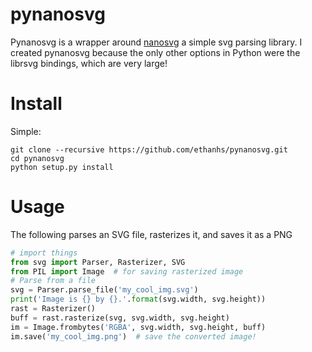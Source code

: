 # pynanosvg

Pynanosvg is a wrapper around [nanosvg](https://github.com/memononen/nanosvg)
a simple svg parsing library. I created pynanosvg because the only other
options in Python were the librsvg bindings, which are very large!

# Install

Simple:
```
git clone --recursive https://github.com/ethanhs/pynanosvg.git
cd pynanosvg
python setup.py install
```

# Usage

The following parses an SVG file, rasterizes it, and saves it as a PNG

```python
# import things
from svg import Parser, Rasterizer, SVG
from PIL import Image  # for saving rasterized image
# Parse from a file
svg = Parser.parse_file('my_cool_img.svg')
print('Image is {} by {}.'.format(svg.width, svg.height))
rast = Rasterizer()
buff = rast.rasterize(svg, svg.width, svg.height)
im = Image.frombytes('RGBA', svg.width, svg.height, buff)
im.save('my_cool_img.png')  # save the converted image!
```
